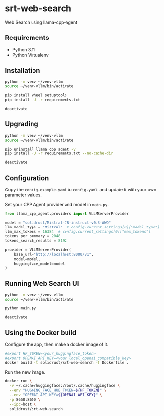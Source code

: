 # srt-web-search

Web Search using llama-cpp-agent

## Requirements

- Python 3.11
- Python Virtualenv

## Installation

```bash
python -m venv ~/venv-vllm
source ~/venv-vllm/bin/activate

pip install wheel setuptools
pip install -U -r requirements.txt

deactivate
```

## Upgrading

```bash
python -m venv ~/venv-vllm
source ~/venv-vllm/bin/activate

pip uninstall llama_cpp_agent -y
pip install -U -r requirements.txt --no-cache-dir

deactivate
```

## Configuration

Copy the `config-example.yaml` to `config.yaml`, and update it with your own parameter values.

Set your CPP Agent provider and model in `main.py`.

```python
from llama_cpp_agent.providers import VLLMServerProvider

model = "solidrust/Mistral-7B-instruct-v0.3-AWQ"
llm_model_type = "Mistral"  # config.current_settings[0]["model_type"]
llm_max_tokens = 16384  # config.current_settings[0]["max_tokens"]
tokens_per_summary = 2048
tokens_search_results = 8192

provider = VLLMServerProvider(
    base_url="http://localhost:8000/v1",
    model=model,
    huggingface_model=model,
)
```

## Running Web Search UI

```bash
python -m venv ~/venv-vllm
source ~/venv-vllm/bin/activate

python main.py

deactivate
```

## Using the Docker build

Configure the app, then make a docker image of it.

```bash
#export HF_TOKEN=<your_huggingface_token>
#export OPENAI_API_KEY=<your_local_openai_compatible_key>
docker build -t solidrust/srt-web-search -f Dockerfile .
```

Run the new image.

```bash
docker run \
  -v ~/.cache/huggingface:/root/.cache/huggingface \
  --env "HUGGING_FACE_HUB_TOKEN=${HF_TOKEN}" \
  --env "OPENAI_API_KEY=${OPENAI_API_KEY}" \
  -p 8650:8650 \
  --ipc=host \
  solidrust/srt-web-search
```
